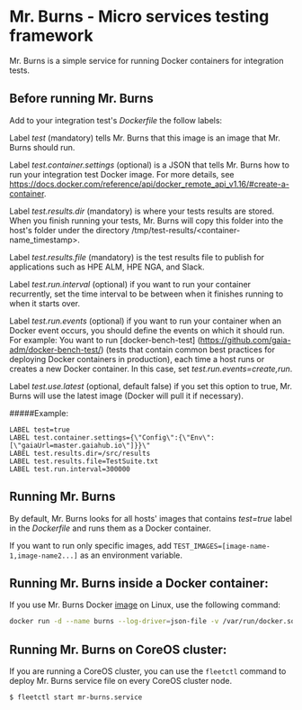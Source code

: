 # Mr. Burns - Micro services testing framework
Mr. Burns is a simple service for running Docker containers for integration tests.
## Before running Mr. Burns
Add to your integration test's _Dockerfile_ the follow labels:

Label _test_ (mandatory) tells Mr. Burns that this image is an image that Mr. Burns should run.

Label _test.container.settings_ (optional) is a JSON that tells Mr. Burns how to run your integration test Docker image.
For more details, see https://docs.docker.com/reference/api/docker_remote_api_v1.16/#create-a-container.

Label _test.results.dir_ (mandatory) is where your tests results are stored.
When you finish running your tests, Mr. Burns will copy this folder into the host's folder under the directory /tmp/test-results/<container-name_timestamp>.

Label _test.results.file_ (mandatory) is the test results file to publish for applications such as HPE ALM, HPE NGA, and Slack.

Label _test.run.interval_ (optional) if you want to run your container recurrently, set the time interval to be between when it finishes running to when it starts over.

Label _test.run.events_ (optional) if you want to run your container when an Docker event occurs, you should define the events on which it should run.
For example: You want to run [docker-bench-test] (https://github.com/gaia-adm/docker-bench-test/) (tests that contain common best practices for deploying Docker containers in production), each time a host runs or creates a new Docker container. In this case, set _test.run.events=create,run_.

Label _test.use.latest_ (optional, default false) if you set this option to true, Mr. Burns will use the latest image (Docker will pull it if necessary).

#####Example:
```
LABEL test=true
LABEL test.container.settings={\"Config\":{\"Env\":[\"gaiaUrl=master.gaiahub.io\"]}}\"
LABEL test.results.dir=/src/results
LABEL test.results.file=TestSuite.txt
LABEL test.run.interval=300000
```
## Running Mr. Burns
By default, Mr. Burns looks for all hosts' images that contains _test=true_ label in the _Dockerfile_ and runs them as a Docker container.

If you want to run only specific images, add `TEST_IMAGES=[image-name-1,image-name2...]` as an environment variable. 
## Running Mr. Burns inside a Docker container:
If you use Mr. Burns Docker [image](https://hub.docker.com/r/gaiaadm/mr-burns/) on Linux, use the following command:
```bash
docker run -d --name burns --log-driver=json-file -v /var/run/docker.sock:/var/run/docker.sock -v /tmp:/tmp gaiaadm/mr-burns
```
## Running Mr. Burns on CoreOS cluster:
If you are running a CoreOS cluster, you can use the `fleetctl` command to deploy Mr. Burns service file on every CoreOS cluster node.
```
$ fleetctl start mr-burns.service
```
